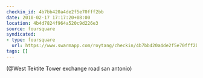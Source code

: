 ```yaml
---
checkin_id: 4b7bb420a4de2f5e70fff2bb
date: 2010-02-17 17:17:20+08:00
location: 4b4d7824f964a520c9d226e3
source: foursquare
syndicated:
- type: foursquare
  url: https://www.swarmapp.com/roytang/checkin/4b7bb420a4de2f5e70fff2bb
tags: []
---
```


(@West Tektite Tower exchange road san antonio)